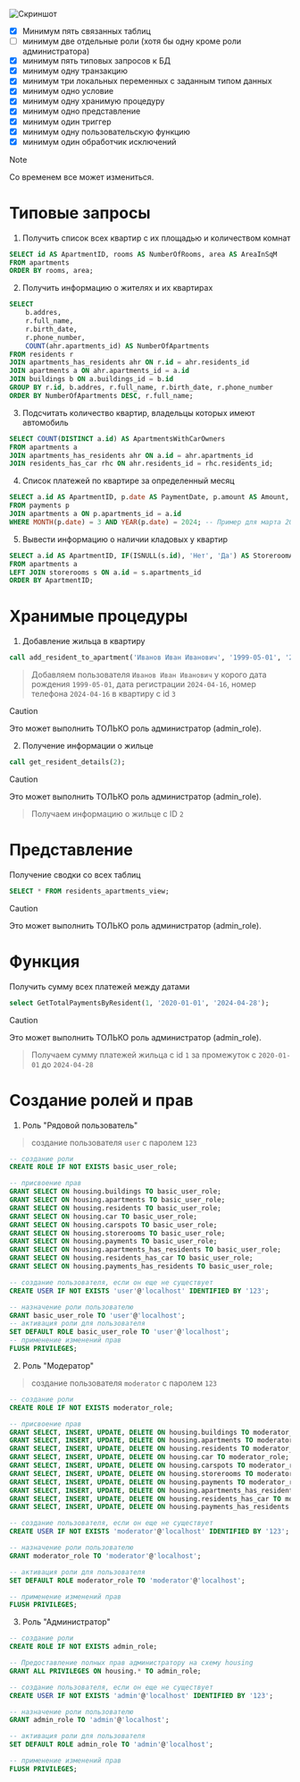 ![Скриншот](https://cdn.discordapp.com/attachments/1218231417465606184/1227886700638900336/ss.png?ex=662a099a&is=6617949a&hm=8beb6b12ae1d0733fb6c9156133f479fb2dd7e5f6cd538c19e71679df11f56b2&)
- [x] Минимум пять связанных таблиц
- [ ] минимум две отдельные роли (хотя бы одну кроме роли администратора)
- [x] минимум пять типовых запросов к БД
- [x] минимум одну транзакцию
- [x] минимум три локальных переменных с заданным типом данных
- [x] минимум одно условие
- [x] минимум одну хранимую процедуру
- [x] минимум одно представление
- [x] минимум один триггер
- [x] минимум одну пользовательскую функцию
- [x] минимум один обработчик исключений

> [!NOTE]
> Со временем все может измениться.
>

# Типовые запросы

1. Получить список всех квартир с их площадью и количеством комнат
```sql
SELECT id AS ApartmentID, rooms AS NumberOfRooms, area AS AreaInSqM
FROM apartments
ORDER BY rooms, area;
```

2. Получить информацию о жителях и их квартирах
```sql
SELECT 
    b.addres, 
    r.full_name, 
    r.birth_date, 
    r.phone_number,
    COUNT(ahr.apartments_id) AS NumberOfApartments
FROM residents r
JOIN apartments_has_residents ahr ON r.id = ahr.residents_id
JOIN apartments a ON ahr.apartments_id = a.id
JOIN buildings b ON a.buildings_id = b.id
GROUP BY r.id, b.addres, r.full_name, r.birth_date, r.phone_number
ORDER BY NumberOfApartments DESC, r.full_name; 

```

3. Подсчитать количество квартир, владельцы которых имеют автомобиль
```sql
SELECT COUNT(DISTINCT a.id) AS ApartmentsWithCarOwners
FROM apartments a
JOIN apartments_has_residents ahr ON a.id = ahr.apartments_id
JOIN residents_has_car rhc ON ahr.residents_id = rhc.residents_id;
```
4. Список платежей по квартире за определенный месяц
```sql
SELECT a.id AS ApartmentID, p.date AS PaymentDate, p.amount AS Amount, p.type AS PaymentType
FROM payments p
JOIN apartments a ON p.apartments_id = a.id
WHERE MONTH(p.date) = 3 AND YEAR(p.date) = 2024; -- Пример для марта 2024

```

5. Вывести информацию о наличии кладовых у квартир
```sql
SELECT a.id AS ApartmentID, IF(ISNULL(s.id), 'Нет', 'Да') AS StoreroomAvailable
FROM apartments a
LEFT JOIN storerooms s ON a.id = s.apartments_id
ORDER BY ApartmentID;
```

# Хранимые процедуры

1. Добавление жильца в квартиру
```sql
call add_resident_to_apartment('Иванов Иван Иванович', '1999-05-01', '2024-04-16', '+7999999999', 3);
```
>Добавляем пользователя ```Иванов Иван Иванович``` у корого дата рождения ```1999-05-01```, дата регистрации ```2024-04-16```, номер телефона ```2024-04-16``` в квартиру с id ```3```

> [!CAUTION]
> Это может выполнить ТОЛЬКО роль администратор (admin_role).

2. Получение информации о жильце
```sql
call get_resident_details(2);
```
> [!CAUTION]
> Это может выполнить ТОЛЬКО роль администратор (admin_role).

>Получаем информацию о жильце с ID ```2```

# Представление

Получение сводки со всех таблиц
```sql
SELECT * FROM residents_apartments_view;
```
> [!CAUTION]
> Это может выполнить ТОЛЬКО роль администратор (admin_role).


# Функция
Получить сумму всех платежей между датами
```sql
select GetTotalPaymentsByResident(1, '2020-01-01', '2024-04-28');
```
> [!CAUTION]
> Это может выполнить ТОЛЬКО роль администратор (admin_role).

> Получаем сумму платежей жильца с id `1` за промежуток с `2020-01-01` до `2024-04-28`


# Создание ролей и прав

1. Роль "Рядовой пользователь"
> создание пользователя `user` с паролем `123` 
```sql
-- создание роли
CREATE ROLE IF NOT EXISTS basic_user_role; 

-- присвоение прав
GRANT SELECT ON housing.buildings TO basic_user_role;
GRANT SELECT ON housing.apartments TO basic_user_role;
GRANT SELECT ON housing.residents TO basic_user_role;
GRANT SELECT ON housing.car TO basic_user_role;
GRANT SELECT ON housing.carspots TO basic_user_role;
GRANT SELECT ON housing.storerooms TO basic_user_role;
GRANT SELECT ON housing.payments TO basic_user_role;
GRANT SELECT ON housing.apartments_has_residents TO basic_user_role;
GRANT SELECT ON housing.residents_has_car TO basic_user_role;
GRANT SELECT ON housing.payments_has_residents TO basic_user_role;

-- создание пользователя, если он еще не существует
CREATE USER IF NOT EXISTS 'user'@'localhost' IDENTIFIED BY '123';

-- назначение роли пользователю
GRANT basic_user_role TO 'user'@'localhost';
-- активация роли для пользователя
SET DEFAULT ROLE basic_user_role TO 'user'@'localhost';
-- применение изменений прав
FLUSH PRIVILEGES;
```
2. Роль "Модератор" 
> создание пользователя `moderator` с паролем `123` 
```sql
-- создание роли
CREATE ROLE IF NOT EXISTS moderator_role; 

-- присвоение прав
GRANT SELECT, INSERT, UPDATE, DELETE ON housing.buildings TO moderator_role;
GRANT SELECT, INSERT, UPDATE, DELETE ON housing.apartments TO moderator_role;
GRANT SELECT, INSERT, UPDATE, DELETE ON housing.residents TO moderator_role;
GRANT SELECT, INSERT, UPDATE, DELETE ON housing.car TO moderator_role;
GRANT SELECT, INSERT, UPDATE, DELETE ON housing.carspots TO moderator_role;
GRANT SELECT, INSERT, UPDATE, DELETE ON housing.storerooms TO moderator_role;
GRANT SELECT, INSERT, UPDATE, DELETE ON housing.payments TO moderator_role;
GRANT SELECT, INSERT, UPDATE, DELETE ON housing.apartments_has_residents TO moderator_role;
GRANT SELECT, INSERT, UPDATE, DELETE ON housing.residents_has_car TO moderator_role;
GRANT SELECT, INSERT, UPDATE, DELETE ON housing.payments_has_residents TO moderator_role;

-- создание пользователя, если он еще не существует
CREATE USER IF NOT EXISTS 'moderator'@'localhost' IDENTIFIED BY '123';

-- назначение роли пользователю
GRANT moderator_role TO 'moderator'@'localhost';

-- активация роли для пользователя
SET DEFAULT ROLE moderator_role TO 'moderator'@'localhost';

-- применение изменений прав
FLUSH PRIVILEGES;
```
3. Роль "Администратор"
```sql
-- создание роли
CREATE ROLE IF NOT EXISTS admin_role; 

-- Предоставление полных прав администратору на схему housing
GRANT ALL PRIVILEGES ON housing.* TO admin_role;

-- создание пользователя, если он еще не существует
CREATE USER IF NOT EXISTS 'admin'@'localhost' IDENTIFIED BY '123';

-- назначение роли пользователю
GRANT admin_role TO 'admin'@'localhost';

-- активация роли для пользователя
SET DEFAULT ROLE admin_role TO 'admin'@'localhost';

-- применение изменений прав
FLUSH PRIVILEGES;
``` 
